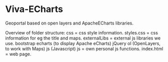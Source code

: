 # Viva-ECharts
Geoportal based on open layers and ApacheECharts libraries.

Overview of folder structure:
	css = css style information.
		styles.css = css information for eg the title and maps.
	externalLibs = external js libraries we use.
		bootstrap
		echarts (to display Apache eCharts)
		jQuery
		ol (OpenLayers, to work with Maps)
		js (Javascript)
	js = own personal js functions.
	index.html = web page.